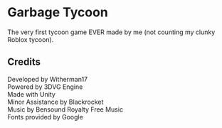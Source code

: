 # Garbage Tycoon
The very first tycoon game EVER made by me (not counting my clunky Roblox tycoon).

## Credits

Developed by Witherman17 <br/>
Powered by 3DVG Engine <br/>
Made with Unity <br/>
Minor Assistance by Blackrocket <br/>
Music by Bensound Royalty Free Music <br/>
Fonts provided by Google <br/>





